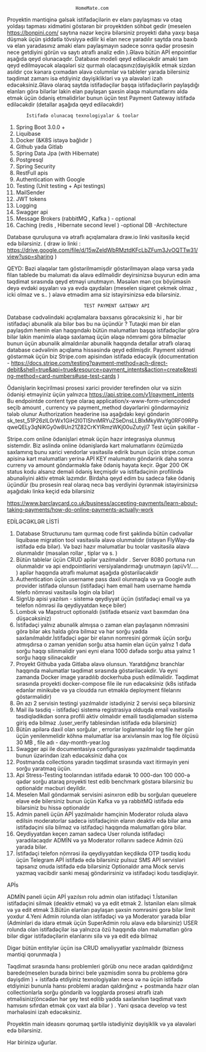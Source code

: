                              HomeMate.com
Proyektin məntiqinə gəlsək  istifadəçilərin ev elanı paylaşması və otaq yoldaşı tapması  xidmətini göstərən bir proyektden söhbət gedir (meselen https://bonpini.com/ saytına nəzər keçirə bilərsiniz proyekti daha yaxşı başa düşmək üçün şiddətlə tövsiyyə edilir ki elan nece yaradılır saytda ona baxıb və elan yaradasınız amaki elanı paylaşmayın sadece sonra qədər prosesin nece getdiyini görün və saytı ətraflı analiz edin ).Əlavə bütün APİ enpointlər aşağıda qeyd olunacaqdır. Database modeli qeyd ediləcəkdir amaki tam qeyd edilməyəcək əlaqələri siz qurmalı olacaqsınız(dəyişiklik etmək sizdən asıldır çox kənara çıxmadan  əlavə columnlar və tableler yarada bilersiniz təqdimat zamanı isə etdiyiniz dəyişiklikləri və ya əlavələri izah edəcəksiniz.Əlavə olaraq saytda istifadəçilər başqa istifadəçilərin paylaşdığı elanları görə bilərlər lakin elan paylaşan şəxsin əlaqə məlumatlarını əldə etmək üçün ödəniş etməlidirlər bunun üçün test Payment Gateway istifadə ediləcəkdir (detallar aşağıda qeyd ediləcəkdir) 

           İstifadə olunacaq texnologiyalar & toolar 
1.	Spring Boot 3.0.0 + 
2.	Liquibase 
3.	Docker (&K8S istəyə bağlıdır )
4.	Github yada Gitlab
5.	Spring Data Jpa (with Hibernate) 
6.	Postgresql
7.	Spring Security 
8.	RestFull apis
9.	Authentication with Google 
10.	Testing (Unit testing + Api testings)
11.	MailSender
12.	JWT tokens
13.	Logging
14.	Swagger api
15.	Message Brokers (rabbitMQ , Kafka ) - optional 
16.	Caching (redis , Hibernate second level ) -optional 
                                  DB -Architecture 


Database quruluşuna  və ətraflı açıqlamalara draw.io linki vasitəsilə keçid edə bilərsiniz. ( draw io linki :  https://drive.google.com/file/d/15wZeldWbRMztdKFcLbZFum3JvOQTTw31/view?usp=sharing ) 

QEYD: Bəzi əlaqələr tam göstərilməmişdir  göstərilməyən əlaqə varsa yada filan tablede bu məlumatı da əlavə edilməlidir deyirsinizsə buyurun edin ama təqdimat sırasında qeyd etməyi unutmayın. Məsələn mən  çox böyüməsin deyə evdəki əşyaları və ya evdə  qaydaları (meselen siqaret çekmek olmaz , icki olmaz ve s.. ) əlavə etmədim ama siz istəyirsinizsə edə bilərsiniz. 

                                TEST PAYMENT GATEWAY API
Database cədvəlindəki açıqlamalara baxsanıs görəcəksiniz ki , hər bir istifadəçi abunəlik ala bilər bəs bu nə üçündür ? Tutaqki mən bir elan paylaşdım  hemin elan haqqındakı bütün məlumatları başqa istifadəçilər görə bilər lakin mənimlə əlaqə saxlamaq üçün əlaqə nömrəmi görə bilməzlər bunun üçün abunəlik almaldırılar abunəlik haqqında detallar ətraflı olaraq database cədvəlinin açıqlama hissəsində qeyd edilmişdir.
Payment xidməti göstərmək üçün biz Stripe.com apisindən istifadə edəcəyik (documentation - https://docs.stripe.com/testing?payment-method=ach-direct-debit&shell=true&api=true&resource=payment_intents&action=create&testing-method=card-numbers#use-test-cards )

Ödənişlərin keçirilməsi prosesi xarici provider terefinden olur və sizin ödənişi  etməyiniz üçün yalnızca 
https://api.stripe.com/v1/payment_intents
 Bu endpointde  content type olaraq application/x-www-form-urlencoded  seçib amount , currency və payment_method dəyərlərini göndərməyiniz tələb olunur 
Authorization headerine isə   aşağıdakı keyi göndərin
 sk_test_51P26zlL0rWx1GiH2l0TIShnMRYuZSeDnsLLBlxMkyWxYg0RF09RPpqweQELy3qNiKGy0w8Un21Z82CrKYlRmzWKj00uZutyjI7
Test üçün şəkillər - 

Stripe.com online ödənişləri etmək üçün hazır integrasiya olunmuş sistemdir.
Biz əslində online ödənişlərdə kart məlumatlarını özümüzdə saxlamırıq bunu xarici vendorlar vasitəsilə edirik bunun üçün stripe.comun apisinə kart məlumatları yerinə APİ KEY məlumatını göndəririk daha sonra curreny və amount göndərməklə fake ödəniş həyata keçir. Əgər 200 OK status kodu alsanız deməli ödəniş keçmişdir və istifadəçinin profilində abunəliyini aktiv etmək lazımdır. Birdaha qeyd edim bu sadecə fake ödəniş üçündür 
(bu prosesin real olaraq necə baş verdiyini öyrənmək istəyirsinizsə aşağıdakı linkə keçid edə bilərsiniz 

https://www.barclaycard.co.uk/business/accepting-payments/learn-about-taking-payments/how-do-online-payments-actually-work


 EDİLƏCƏKLƏR LİSTİ
1.	Database Structurunu tam qurmaq code first şəklində bütün cədvəllər liquibase migration tool vasitəsilə əlavə olunmalıdır (istəyən FlyWay-də istifadə edə bilər). Və bəzi hazır məlumatlar bu toolar vasitəsilə əlavə olunmalıdır (məsələn rollar , tiplər və s. )
2.	Bütün tablelər üçün CRUD apilər yazılmalıdır . Server 8080 portuna run olunmalıdır və api endpointlərini versiyalandırmağı unutmayın (api/v1/.....  ) apilər haqqında ətraflı məlumat aşağıda göstəriləcəkdir
3.	Authentication üçün   username pass daxil olunmaqla  və ya Google auth provider istifadə olunsun (istifadəçi həm email həm username həmdə telefo nömrəsi  vasitəsilə login ola bilər) 
4.	SignUp apisi yazılsın - sistemə qeydiyyat üçün  (istifadəçi email və ya telefon  nömrəsi ilə qeydiyyatdan keçe biler) 
5.	Lombok və  Mapstruct optionaldı (istifadə etsəniz vaxt baxımdan önə düşəcəksiniz)
6.	İstifadəçi yalnız abunəlik almışsa o zaman elan paylaşanın nömrəsini görə bilər əks halda görə bilməz və hər sorğu yadda saxlanılmalıdır.İstifadəçi əgər bir elanın nomresini görmək üçün sorğu atmışdırsa o zaman yenidən sorğu atsa həmin elan üçün yalnız 1 dəfə sorğu haqqı silinməlidir yəni eyni elana 1000 dəfədə sorğu atsa yalnız 1 sorğu haqqı silinəcəkdir
7.	Proyekt Githuba yada Gitlaba əlavə olunsun. Yaratdığınız   branchlar haqqında məlumatlar təqdimat sırasında göstəriləcəkdir. Və eyni zamanda Docker image yaradılıb dockerhuba push edilməlidir. Təqdimat sırasında proyekti docker-compose file ile run edəcəksiniz (k8s istifadə edənlər minikube və ya cloudda run etməklə deployment filelarını göstərməlidir)
8.	Ən azı 2 servisin testingi yazılmalıdır  istədiyiniz 2 servisi seçə bilərsiniz
9.	Mail ilə təsdiq - istifadəçi sistemə registrasiya olduqda email vasitəsilə təsdiqlədikdən sonra profili aktiv olmalıdır emaili təsdiqləmədən sistemə giriş edə bilməz .(user_verify tablesindən istifadə edə bilərsiniz)
10.	Bütün apilərə daxil olan sorğular , errorlar loglanmaıldır log file her gün üçün yenilenmelidir  köhnə məlumatlar isə arxivlənsin max log file ölçüsü 30 MB ,  file adı  - day-month-year.log
11.	Swagger api ile documentasiya configurasiyası yazılmalıdır  təqdimatda bunun üzərindən izah edəcəksiniz daha çox
12.	Postmanda collections yaradın təqdimat sırasında vaxt itirməyin yeni sorğu yaratmaq üçün.
13.	Api Stress-Testing toolarından istifadə edərək 10 000-dən 100 000-ə qədər sorğu ataraq proyekti test edib benchmark göstərə bilərsiniz bu optionaldır məcburi deyildir.
14.	Meselen Mail göndərmək  servisini asinxron edib  bu sorğuları queuelere elave ede bilersiniz  bunun üçün Kafka və ya rabbitMQ istifadə edə bilərsiniz bu hissə optionaldır
15.	Admin paneli üçün APİ yazılmalıdır həmçinin Moderator roluda əlavə edilsin moderatorlar sadecə istifadəçinin elanın deaktiv edə bilər ama istifadəçini silə bilməz və istifadəçi haqqında məlumatları görə bilər.
16.	Qeydiyyatdan keçen zaman sadecə User rolunda istifadəçi yaradılacaqdır ADMİN və ya Moderator rollarını sadece Admin özü yarada bilər.
17.	İstifadəçi telefon nömrəsi ilə qeydiyyatdan keçdikdə OTP təsdiq kodu üçün Telegram APİ istifadə edə bilərsiniz pulsuz SMS APİ servisləri tapsanız onuda istifadə edə bilərsiniz Optionaldır ama Mock servis yazmaq vacibdir sanki mesaj göndərirsiniz və istifadəçi  kodu təsdiqləyir.

APİs

ADMİN paneli üçün  APİ yazılsın rolu admin olan istifadəçi 
1.İstənilən istifadəçini silmək (deaktiv etmək) və ya edit etmək 
2. İstənilən elanı silmək və ya edit etmək
3.Bütün elanları paylaşan şəxsin nomrəsini gorə bilər limit yoxdur
4.Yeni Admin rolunda olan istifadəçi və ya Moderator yarada bilər (Adminləri də idarə etmək üçün SuperAdmin rolu əlavə edə bilərsiniz) 
USER rolunda olan istifadəçilər isə yalnızca  özü haqqında olan məlumatları görə bilər digər istifadəçilərin elanlarını silə və ya edit edə bilməz
 
Digər bütün  entitylər üçün isə CRUD əməliyyatlar yazılmalıdır (bizness məntiqi qorunmaqla ) 


Təqdimat sırasında hansı problemleri görüb onu nece aradan qaldırdığınız barede(meselen burada birinci bele yazmisdim sonra bu problemə görə dəyişdim )  + istifadə etdiyiniz texnologiyaları necə və nə üçün istifadə etdiyinizi bununla hansı problemi aradan qaldırığınız + postmanda hazır olan collectionlarla sorğu göndərib və logglarda prosesi ətraflı izah etməlisiniz(öncədən hər şey test edilib yadda saxlanılsın təqdimat vaxtı hamısını sıfırdan etmək çox vaxt ala bilər ) . Yəni qısaca develop və test mərhələsini izah edəcəksiniz.

Proyektin main ideasını qorumaq şərtilə istədiyiniz  dəyişiklik və ya əlavələri edə bilərsiniz.

Hər birinizə uğurlar.






